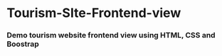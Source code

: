 # Tourism-SIte-Frontend-view
<h3>Demo tourism website frontend view using HTML, CSS and Boostrap<h3>
